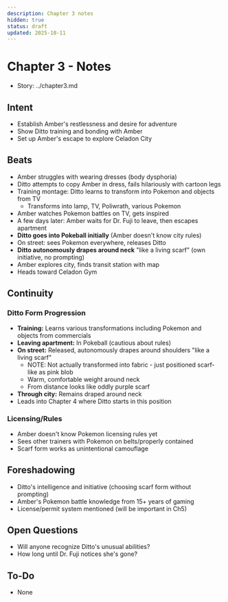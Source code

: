```yaml
---
description: Chapter 3 notes
hidden: true
status: draft
updated: 2025-10-11
---
```


# Chapter 3 - Notes

- Story: ../chapter3.md

## Intent
- Establish Amber's restlessness and desire for adventure
- Show Ditto training and bonding with Amber
- Set up Amber's escape to explore Celadon City

## Beats
- Amber struggles with wearing dresses (body dysphoria)
- Ditto attempts to copy Amber in dress, fails hilariously with cartoon legs
- Training montage: Ditto learns to transform into Pokemon and objects from TV
  - Transforms into lamp, TV, Poliwrath, various Pokemon
- Amber watches Pokemon battles on TV, gets inspired
- A few days later: Amber waits for Dr. Fuji to leave, then escapes apartment
- **Ditto goes into Pokeball initially** (Amber doesn't know city rules)
- On street: sees Pokemon everywhere, releases Ditto
- **Ditto autonomously drapes around neck** "like a living scarf" (own initiative, no prompting)
- Amber explores city, finds transit station with map
- Heads toward Celadon Gym

## Continuity
### Ditto Form Progression
- **Training:** Learns various transformations including Pokemon and objects from commercials
- **Leaving apartment:** In Pokeball (cautious about rules)
- **On street:** Released, autonomously drapes around shoulders "like a living scarf"
  - NOTE: Not actually transformed into fabric - just positioned scarf-like as pink blob
  - Warm, comfortable weight around neck
  - From distance looks like oddly purple scarf
- **Through city:** Remains draped around neck
- Leads into Chapter 4 where Ditto starts in this position

### Licensing/Rules
- Amber doesn't know Pokemon licensing rules yet
- Sees other trainers with Pokemon on belts/properly contained
- Scarf form works as unintentional camouflage

## Foreshadowing
- Ditto's intelligence and initiative (choosing scarf form without prompting)
- Amber's Pokemon battle knowledge from 15+ years of gaming
- License/permit system mentioned (will be important in Ch5)

## Open Questions
- Will anyone recognize Ditto's unusual abilities?
- How long until Dr. Fuji notices she's gone?

## To-Do
- None
